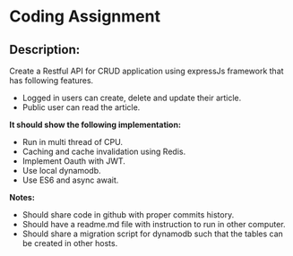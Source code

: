 # Coding Assignment

## Description:

Create a Restful API for CRUD application using expressJs framework that has
following features.

- Logged in users can create, delete and update their article.
- Public user can read the article.

**It should show the following implementation:**

- Run in multi thread of CPU.
- Caching and cache invalidation using Redis.
- Implement Oauth with JWT.
- Use local dynamodb.
- Use ES6 and async await.

**Notes:**

- Should share code in github with proper commits history.
- Should have a readme.md file with instruction to run in other computer.
- Should share a migration script for dynamodb such that the tables can be created in other hosts.
